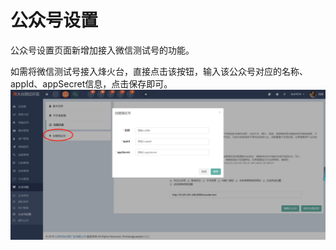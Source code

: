 # 公众号设置

公众号设置页面新增加接入微信测试号的功能。

如需将微信测试号接入烽火台，直接点击该按钮，输入该公众号对应的名称、appId、appSecret信息，点击保存即可。![](/assets/1522038957%281%29.jpg)

